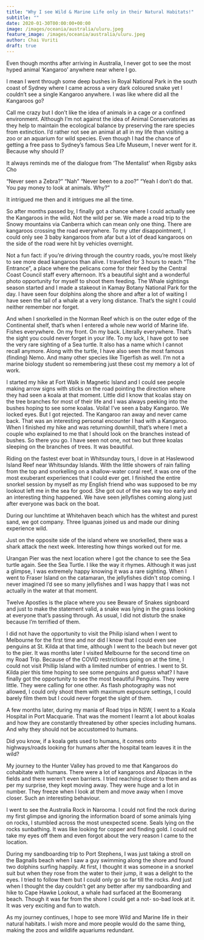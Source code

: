 ```yaml
---
title: "Why I see Wild & Marine Life only in their Natural Habitats!"
subtitle: ""
date: 2020-01-30T00:00:00+00:00
image: /images/oceania/australia/uluru.jpeg
feature_image: /images/oceania/australia/uluru.jpeg
author: Chai Vuriti
draft: true
---
```

Even though months after arriving in Australia, I never got to see the most hyped animal ‘Kangaroo’ anywhere near where I go.

I mean I went through some deep bushes in Royal National Park in the south coast of Sydney where I came across a very dark coloured snake yet I couldn’t see a single Kangaroo anywhere. I was like where did all the Kangaroos go?

Call me crazy but I don’t like the idea of animals in a cage or a confined environment. Although I’m not against the idea of Animal Conservatories as they help to maintain the ecological balance by preserving the rare species from extinction. I’d rather not see an animal at all in my life than visiting a zoo or an aquarium for wild species. Even though I had the chance of getting a free pass to Sydney’s famous Sea Life Museum, I never went for it. Because why should I?

It always reminds me of the dialogue from ‘The Mentalist’ when Rigsby asks Cho

“Never seen a Zebra?”
“Nah”
“Never been to a zoo?”
“Yeah I don’t do that. You pay money to look at animals. Why?”

It intrigued me then and it intrigues me all the time.

So after months passed by, I finally got a chance where I could actually see the Kangaroos in the wild. Not the wild per se. We made a road trip to the Snowy mountains via Canberra which can mean only one thing. There are kangaroos crossing the road everywhere. To my utter disappointment, I could only see 3 baby kangaroos from afar but a lot of dead kangaroos on the side of the road were hit by vehicles overnight.

Not a fun fact: if you’re driving through the country roads, you’re most likely to see more dead kangaroos than alive.
I travelled for 3 hours to reach “The Entrance”, a place where the pelicans come for their feed by the Central Coast Council staff every afternoon. It’s a beautiful sight and a wonderful photo opportunity for myself to shoot them feeding.
The Whale sightings season started and I made a stakeout in Kamay Botany National Park for the day. I have seen four dolphins along the shore and after a lot of waiting I have seen the tail of a whale at a very long distance. That’s the sight I could neither remember nor forget.

And when I snorkelled in the Norman Reef which is on the outer edge of the Continental shelf, that’s when I entered a whole new world of Marine life. Fishes everywhere. On my front. On my back. Literally everywhere. That’s the sight you could never forget in your life. To my luck, I have got to see the very rare sighting of a Sea turtle. It also has a name which I cannot recall anymore. Along with the turtle, I have also seen the most famous (finding) Nemo. And many other species like Tigerfish as well. I’m not a marine biology student so remembering just these cost my memory a lot of work.

I started my hike at Fort Walk in Magnetic Island and I could see people making arrow signs with sticks on the road pointing the direction where they had seen a koala at that moment. Little did I know that koalas stay on the tree branches for most of their life and I was always peeking into the bushes hoping to see some koalas. Voila! I’ve seen a baby Kangaroo. We locked eyes. But I got rejected. The Kangaroo ran away and never came back. That was an interesting personal encounter I had with a Kangaroo. When I finished my hike and was returning downhill, that’s where I met a couple who explained to me that I should look on the branches instead of bushes. So there you go. I have seen not one, not two but three koalas sleeping on the branches of trees. It was beautiful.

Riding on the fastest ever boat in Whitsunday tours, I dove in at Haslewood Island Reef near Whitsunday Islands. With the little showers of rain falling from the top and snorkelling on a shallow-water coral reef, it was one of the most exuberant experiences that I could ever get. I finished the entire snorkel session by myself as my English friend who was supposed to be my lookout left me in the sea for good. She got out of the sea way too early and an interesting thing happened. We have seen jellyfishes coming along just after everyone was back on the boat.

During our lunchtime at Whitehaven beach which has the whitest and purest sand, we got company. Three Iguanas joined us and made our dining experience wild.

Just on the opposite side of the island where we snorkelled, there was a shark attack the next week. Interesting how things worked out for me.

Urangan Pier was the next location where I got the chance to see the Sea turtle again. See the Sea Turtle. I like the way it rhymes. Although it was just a glimpse, I was extremely happy knowing it was a rare sighting. When I went to Fraser Island on the catamaran, the jellyfishes didn't stop coming. I never imagined I’d see so many jellyfishes and I was happy that I was not actually in the water at that moment.

Twelve Apostles is the place where you see Beware of Snakes signboard and just to make the statement valid, a snake was lying in the grass looking at everyone that’s passing through. As usual, I did not disturb the snake because I’m terrified of them.

I did not have the opportunity to visit the Philip island when I went to Melbourne for the first time and nor did I know that I could even see penguins at St. Kilda at that time, although I went to the beach but never got to the pier. It was months later I visited Melbourne for the second time on my Road Trip. Because of the COVID restrictions going on at the time, I could not visit Phillip Island with a limited number of entries. I went to St. Kilda pier this time hoping to see some penguins and guess what? I have finally got the opportunity to see the most beautiful Penguins. They were little. They were calling for one other. As flash photography was not allowed, I could only shoot them with maximum exposure settings, I could barely film them but I could never forget the sight of them.

A few months later, during my mania of Road trips in NSW, I went to a Koala Hospital in Port Macquarie. That was the moment I learnt a lot about koalas and how they are constantly threatened by other species including humans. And why they should not be accustomed to humans.

Did you know, if a koala gets used to humans, it comes onto highways/roads looking for humans after the hospital team leaves it in the wild?

My journey to the Hunter Valley has proved to me that Kangaroos do cohabitate with humans. There were a lot of kangaroos and Alpacas in the fields and there weren’t even barriers. I tried reaching closer to them and as per my surprise, they kept moving away. They were huge and a lot in number. They freeze when I look at them and move away when I move closer. Such an interesting behaviour.

I went to see the Australia Rock in Narooma. I could not find the rock during my first glimpse and ignoring the information board of some animals lying on rocks, I stumbled across the most unexpected scene. Seals lying on the rocks sunbathing. It was like looking for copper and finding gold. I could not take my eyes off them and even forgot about the very reason I came to the location.

During my sandboarding trip to Port Stephens, I was just taking a stroll on the Bagnalls beach when I saw a guy swimming along the shore and found two dolphins surfing happily. At first, I thought it was someone in a snorkel suit but when they rose from the water to their jump, it was a delight to the eyes. I tried to follow them but I could only go so far till the rocks. And just when I thought the day couldn’t get any better after my sandboarding and hike to Cape Hawke Lookout, a whale had surfaced at the Boomerang beach. Though it was far from the shore I could get a not- so-bad look at it. It was very exciting and fun to watch.

As my journey continues, I hope to see more Wild and Marine life in their natural habitats. I wish more and more people would do the same thing, making the zoos and wildlife aquariums redundant.